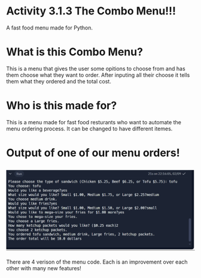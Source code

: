 # Activity 3.1.3 The Combo Menu!!!$$$$
A fast food menu made for Python.

# What is this Combo Menu?
This is a menu that gives the user some opitions to choose from and has them choose what they want to order. After inputing all their choose it tells them what they ordered and the total cost.

# Who is this made for?
This is a menu made for fast food resturants who want to automate the menu ordering process. It can be changed to have different itemes.

# Output of one of our menu orders!

![alt text][logo]
---
There are 4 verison of the menu code. Each is an improvement over each other with many new features!

[logo]:2024-02-09.png
